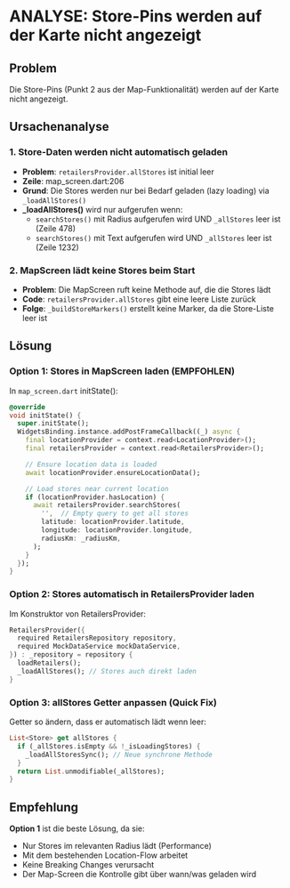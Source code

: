 # ANALYSE: Store-Pins werden auf der Karte nicht angezeigt

## Problem
Die Store-Pins (Punkt 2 aus der Map-Funktionalität) werden auf der Karte nicht angezeigt.

## Ursachenanalyse

### 1. Store-Daten werden nicht automatisch geladen
- **Problem**: `retailersProvider.allStores` ist initial leer
- **Zeile**: map_screen.dart:206
- **Grund**: Die Stores werden nur bei Bedarf geladen (lazy loading) via `_loadAllStores()`
- **_loadAllStores()** wird nur aufgerufen wenn:
  - `searchStores()` mit Radius aufgerufen wird UND `_allStores` leer ist (Zeile 478)
  - `searchStores()` mit Text aufgerufen wird UND `_allStores` leer ist (Zeile 1232)

### 2. MapScreen lädt keine Stores beim Start
- **Problem**: Die MapScreen ruft keine Methode auf, die die Stores lädt
- **Code**: `retailersProvider.allStores` gibt eine leere Liste zurück
- **Folge**: `_buildStoreMarkers()` erstellt keine Marker, da die Store-Liste leer ist

## Lösung

### Option 1: Stores in MapScreen laden (EMPFOHLEN)
In `map_screen.dart` initState():
```dart
@override
void initState() {
  super.initState();
  WidgetsBinding.instance.addPostFrameCallback((_) async {
    final locationProvider = context.read<LocationProvider>();
    final retailersProvider = context.read<RetailersProvider>();

    // Ensure location data is loaded
    await locationProvider.ensureLocationData();

    // Load stores near current location
    if (locationProvider.hasLocation) {
      await retailersProvider.searchStores(
        '',  // Empty query to get all stores
        latitude: locationProvider.latitude,
        longitude: locationProvider.longitude,
        radiusKm: _radiusKm,
      );
    }
  });
}
```

### Option 2: Stores automatisch in RetailersProvider laden
Im Konstruktor von RetailersProvider:
```dart
RetailersProvider({
  required RetailersRepository repository,
  required MockDataService mockDataService,
}) : _repository = repository {
  loadRetailers();
  _loadAllStores(); // Stores auch direkt laden
}
```

### Option 3: allStores Getter anpassen (Quick Fix)
Getter so ändern, dass er automatisch lädt wenn leer:
```dart
List<Store> get allStores {
  if (_allStores.isEmpty && !_isLoadingStores) {
    _loadAllStoresSync(); // Neue synchrone Methode
  }
  return List.unmodifiable(_allStores);
}
```

## Empfehlung
**Option 1** ist die beste Lösung, da sie:
- Nur Stores im relevanten Radius lädt (Performance)
- Mit dem bestehenden Location-Flow arbeitet
- Keine Breaking Changes verursacht
- Der Map-Screen die Kontrolle gibt über wann/was geladen wird